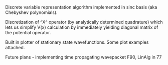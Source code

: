 Discrete variable representation algorithm implemented in sinc basis (aka Chebyshev polynomials).

Discretization of ^X^ operator (by analytically determined quadrature) which lets us simplify V(x) calculation by immediately yielding diagonal
matrix of the potential operator.

Built in plotter of stationary state wavefunctions. Some plot examples attached.

Future plans - implementing time propagating wavepacket
F90, LinAlg in 77
